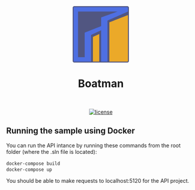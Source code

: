 <div align="center">

<img src="https://github.com/mishakrpv/Boatman/blob/development/logo.svg" alt="Boatman logo" title="Boatman" align="center" height="150"/>

# Boatman

<br />

[![license](https://img.shields.io/badge/license-MIT-blue)](LICENSE)

</div>

## Running the sample using Docker

You can run the API intance by running these commands from the root folder (where the .sln file is located):

```
docker-compose build
docker-compose up
```

You should be able to make requests to localhost:5120 for the API project.
